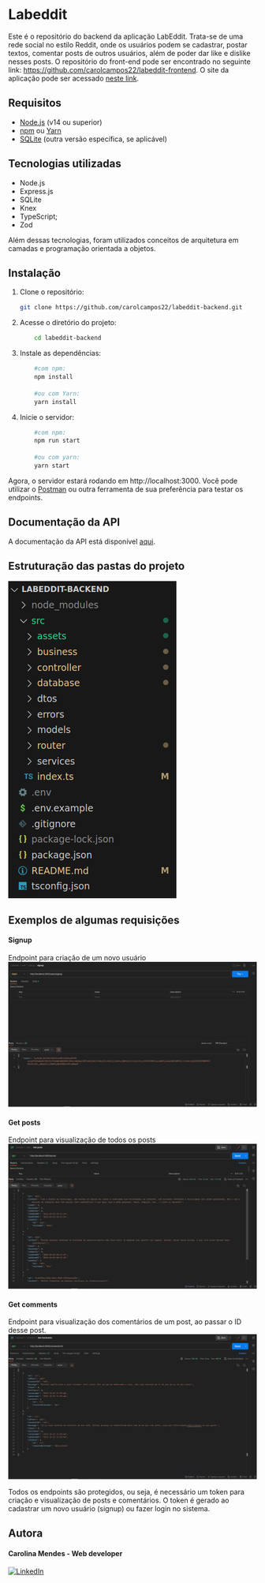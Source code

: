 # Labeddit

Este é o repositório do backend da aplicação LabEddit. Trata-se de uma rede social no estilo Reddit, onde os usuários podem se cadastrar, postar textos, comentar posts de outros usuários, além de poder dar like e dislike nesses posts. O repositório do front-end pode ser encontrado no seguinte link: https://github.com/carolcampos22/labeddit-frontend. O site da aplicação pode ser acessado [neste link](https://labeddit-frontend-delta.vercel.app/).
 

## Requisitos

- [Node.js](https://nodejs.org/) (v14 ou superior)
- [npm](https://www.npmjs.com/) ou [Yarn](https://yarnpkg.com/)
- [SQLite](https://www.sqlite.org/) (outra versão específica, se aplicável)

## Tecnologias utilizadas

- Node.js
- Express.js
- SQLite
- Knex
- TypeScript;
- Zod

Além dessas tecnologias, foram utilizados conceitos de arquitetura em camadas e programação orientada a objetos.

## Instalação

1. Clone o repositório:

   ```bash
   git clone https://github.com/carolcampos22/labeddit-backend.git
   ```

2. Acesse o diretório do projeto:
    ```bash
        cd labeddit-backend

    ```

3. Instale as dependências:

    ```bash
        #com npm:
        npm install

        #ou com Yarn:
        yarn install

    ```

4. Inicie o servidor:
    ```bash
        #com npm:
        npm run start

        #ou com yarn:
        yarn start
    ```
Agora, o servidor estará rodando em http://localhost:3000. Você pode utilizar o [Postman](https://www.postman.com/) ou outra ferramenta de sua preferência para testar os endpoints.

## Documentação da API
A documentação da API está disponível [aqui](https://documenter.getpostman.com/view/26570634/2s9YJgTLat).

## Estruturação das pastas do projeto

![](./src/assets/estrutura-de-pastas.png)

## Exemplos de algumas requisições

#### Signup
Endpoint para criação de um novo usuário
![](./src/assets/signup.png)

#### Get posts
Endpoint para visualização de todos os posts
![](./src/assets/getposts.png)

#### Get comments
Endpoint para visualização dos comentários de um post, ao passar o ID desse post.
![](./src/assets/getcomments.png)

Todos os endpoints são protegidos, ou seja, é necessário um token para criação e visualização de posts e comentários. O token é gerado ao cadastrar um novo usuário (signup) ou fazer login no sistema.

## Autora

#### Carolina Mendes - Web developer
[![LinkedIn](https://img.shields.io/badge/LinkedIn-000?style=for-the-badge&logo=linkedin&logoColor=0E76A8)](https://www.linkedin.com/in/dev-carolina-mendes/)
